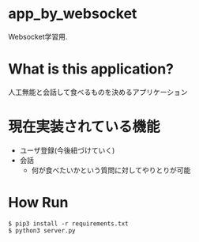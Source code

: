 # app_by_websocket
Websocket学習用. 

# What is this application?
人工無能と会話して食べるものを決めるアプリケーション

# 現在実装されている機能
- ユーザ登録(今後紐づけていく)
- 会話
  - 何が食べたいかという質問に対してやりとりが可能

# How Run

```
$ pip3 install -r requirements.txt
$ python3 server.py
```
